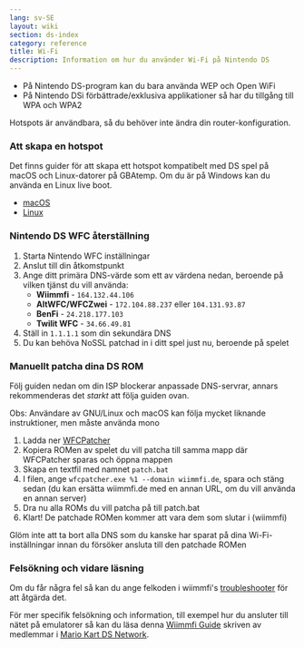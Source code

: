 ```yaml
---
lang: sv-SE
layout: wiki
section: ds-index
category: reference
title: Wi-Fi
description: Information om hur du använder Wi-Fi på Nintendo DS
---
```


- På Nintendo DS-program kan du bara använda WEP och Open WiFi
- På Nintendo DSi förbättrade/exklusiva applikationer så har du tillgång till WPA och WPA2

Hotspots är användbara, så du behöver inte ändra din router-konfiguration.

### Att skapa en hotspot
Det finns guider för att skapa ett hotspot kompatibelt med DS spel på macOS och Linux-datorer på GBAtemp. Om du är på Windows kan du använda en Linux live boot.
- [macOS](https://gbatemp.net/threads/571658)
- [Linux](https://gbatemp.net/threads/543283)

### Nintendo DS WFC återställning
1. Starta Nintendo WFC inställningar
1. Anslut till din åtkomstpunkt
1. Ange ditt primära DNS-värde som ett av värdena nedan, beroende på vilken tjänst du vill använda:
   - **Wiimmfi** - `164.132.44.106`
   - **AltWFC/WFCZwei** - `172.104.88.237` eller `104.131.93.87`
   - **BenFi** - `24.218.177.103`
   - **Twilit WFC** - `34.66.49.81`
1. Ställ in `1.1.1.1` som din sekundära DNS
1. Du kan behöva NoSSL patchad in i ditt spel just nu, beroende på spelet

### Manuellt patcha dina DS ROM
Följ guiden nedan om din ISP blockerar anpassade DNS-servrar, annars rekommenderas det *starkt* att följa guiden ovan.

Obs: Användare av GNU/Linux och macOS kan följa mycket liknande instruktioner, men måste använda mono

1. Ladda ner [WFCPatcher](https://github.com/AdmiralCurtiss/WfcPatcher/releases)
1. Kopiera ROMen av spelet du vill patcha till samma mapp där WFCPatcher sparas och öppna mappen
1. Skapa en textfil med namnet `patch.bat`
1. I filen, ange `wfcpatcher.exe %1 --domain wiimmfi.de`, spara och stäng sedan (du kan ersätta wiimmfi.de med en annan URL, om du vill använda en annan server)
1. Dra nu alla ROMs du vill patcha på till patch.bat
1. Klart! De patchade ROMen kommer att vara dem som slutar i (wiimmfi)

Glöm inte att ta bort alla DNS som du kanske har sparat på dina Wi-Fi-inställningar innan du försöker ansluta till den patchade ROMen

### Felsökning och vidare läsning
Om du får några fel så kan du ange felkoden i wiimmfi's [troubleshooter](https://wiimmfi.de/error) för att åtgärda det.

För mer specifik felsökning och information, till exempel hur du ansluter till nätet på emulatorer så kan du läsa denna [Wiimmfi Guide](https://docs.google.com/document/d/1f3PChwQig40UaiPXlh-Gi5CggGiBPzyrpiecLZlT8ZE/edit?usp=sharing) skriven av medlemmar i [Mario Kart DS Network](https://discord.gg/pa9bea6).
